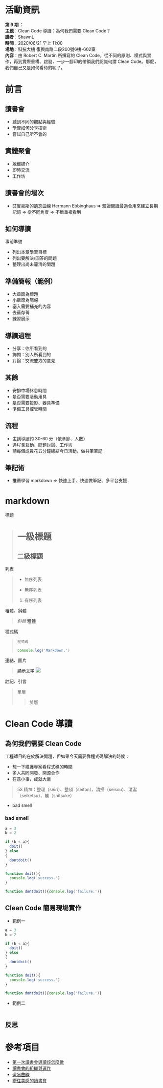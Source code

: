 
# 活動資訊

**第 9 期 ：**<br>
**主題**：Clean Code 導讀：為何我們需要 Clean Code？<br>
**講者**：ShawnL<br>
**時間**：2020/06/21 早上 11:00<br>
**場地**：科技大樓 復興南路二段200號6樓-602室 <br>
**內容**：由 Robert C. Martin 所撰寫的 Clean Code，從不同的原則、模式與實作，再到實際重構、啟發，一步一腳印的帶領我們認識何謂 Clean Code。那麼，我們自己又是如何看待的呢？。<br>

# 前言
## 讀書會
- 聽到不同的觀點與經驗
- 學習如何分享技術
- 嘗試自己所不會的

## 實體聚會
- 脫離媒介
- 即時交流
- 工作坊

## 讀書會的場次
- 艾賓豪斯的遺忘曲線 Hermann Ebbinghaus
=> 驗證閱讀最適合用來建立長期記憶
=> 從不同角度
=> 不斷重複看到

## 如何導讀
事前準備
- 列出本章學習目標
- 列出要解決/回答的問題
- 整理出尚未釐清的問題

## 準備簡報（範例）
- 大章節為標題
- 小章節為簡報
- 塞入需要補充的內容
- 去蕪存菁
- 練習展示

## 導讀過程
- 分享：你所看到的
- 詢問：別人所看到的
- 討論：交流雙方的意見

## 其餘
- 安排中場休息時間
- 是否需要活動用具
- 是否需要投影、器具準備
- 準備工具控管時間

## 流程
- 主講導讀約 30-60 分（依章節、人數）
- 過程含互動、問題討論、工作坊
- 請每個成員花五分鐘總結今日活動，做共筆筆記

## 筆記術
- 推薦學習 markdown => 快速上手、快速做筆記、多平台支援

# markdown

標題
> #  一級標題
> ## 二級標題

列表
> - 無序列表
> * 無序列表
> 1. 有序列表

粗體、斜體
> *斜體*
> **粗體**

程式碼
> `程式碼`
>
> ```js
> console.log('Markdown.')
> ```

連結、圖片
> [顯示文字](連結網址)
> ![](圖片網址)

註記、引言
> 單層
> > 雙層

# Clean Code 導讀

## 為何我們需要 Clean Code
工程師目的在於解決問題，但如果今天需要靠程式碼解決的時候：
- 想一下維護專案看程式碼的時間
- 多人共同開發、開源合作
- 在意小事，成就大業
> 5S 精神：整理（seiri）、整頓（seiton）、清掃（seisou）、清潔（seiketsu）、躾（shitsuke）
- bad smell

### bad smell
```js
a = 3
b = 2

if (b < a){
  doit()
} else
{
  dontdoit()
}

function doit(){
  console.log('success.')
}

function dontdoit(){console.log('failure.')}
```

## Clean Code 簡易現場實作
- 範例一
```js
a = 3
b = 2

if (b < a){
  doit()
} else
{
  dontdoit()
}

function doit(){
  console.log('success.')
}

function dontdoit(){console.log('failure.')}
```
- 範例二
```js

```

## 反思

# 參考項目

- [第一次讀書會導讀該怎麼做](https://medium.com/@fong1143/%E7%AC%AC%E4%B8%80%E6%AC%A1%E8%AE%80%E6%9B%B8%E6%9C%83%E5%B0%8E%E8%AE%80%E8%A9%B2%E6%80%8E%E9%BA%BC%E5%81%9A-ba050b993319)
- [讀書會的組織與運作](https://www.ouk.edu.tw/Uploads/%E8%AE%80%E6%9B%B8%E6%9C%83%E7%9A%84%E7%B5%84%E7%B9%94%E8%88%87%E9%81%8B%E4%BD%9C.pdf)
- [遺忘曲線](https://zh.wikipedia.org/wiki/%E9%81%97%E5%BF%98%E6%9B%B2%E7%BA%BF)
- [嚮往美感的讀書會](https://medium.com/@raphee121/%E8%AE%80%E6%9B%B8%E7%AD%86%E8%A8%98-%E5%9A%AE%E5%BE%80%E7%BE%8E%E6%84%9F%E7%9A%84%E8%AE%80%E6%9B%B8%E6%9C%83-99%E5%89%87%E7%B6%93%E7%87%9F%E8%AE%80%E6%9B%B8%E6%9C%83%E6%99%BA%E6%85%A7%E5%BF%83%E6%B3%95-%E4%B8%8A-db03539c665c)
